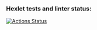 ### Hexlet tests and linter status:
[![Actions Status](https://github.com/RomanHuBoss/frontend-project-46/workflows/hexlet-check/badge.svg)](https://github.com/RomanHuBoss/frontend-project-46/actions)